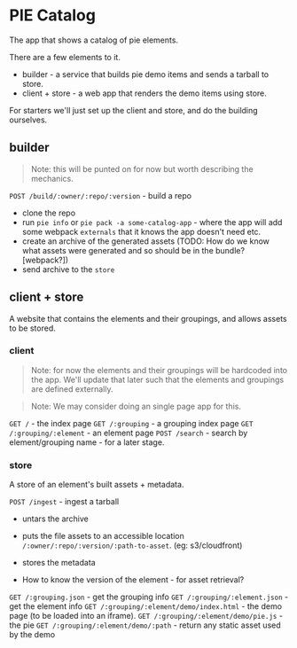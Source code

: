 # PIE Catalog

The app that shows a catalog of pie elements.

There are a few elements to it.

* builder - a service that builds pie demo items and sends a tarball to store.
* client + store - a web app that renders the demo items using store.

For starters we'll just set up the client and store, and do the building ourselves.


## builder 

> Note: this will be punted on for now but worth describing the mechanics.

`POST /build/:owner/:repo/:version` - build a repo 

* clone the repo
* run `pie info` or `pie pack -a some-catalog-app` - where the app will add some webpack `externals` that it knows the app doesn't need etc.
* create an archive of the generated assets (TODO: How do we know what assets were generated and so should be in the bundle? [webpack?])
* send archive to the `store`

## client + store

A website that contains the elements and their groupings, and allows assets to be stored.

### client 

> Note: for now the elements and their groupings will be hardcoded into the app. We'll update that later such that the elements and groupings are defined externally.

> Note: We may consider doing an single page app for this.

`GET /` - the index page
`GET /:grouping` - a grouping index page 
`GET /:grouping/:element` - an element page
`POST /search` - search by element/grouping name - for a later stage.

### store 

A store of an element's built assets + metadata.

`POST /ingest` - ingest a tarball

* untars the archive 
* puts the file assets to an accessible location `/:owner/:repo/:version/:path-to-asset`. (eg: s3/cloudfront)
* stores the metadata

* How to know the version of the element - for asset retrieval?

`GET /:grouping.json` - get the grouping info
`GET /:grouping/:element.json` - get the element info
`GET /:grouping/:element/demo/index.html` - the demo page (to be loaded into an iframe).
`GET /:grouping/:element/demo/pie.js` - the pie
`GET /:grouping/:element/demo/:path` - return any static asset used by the demo 
